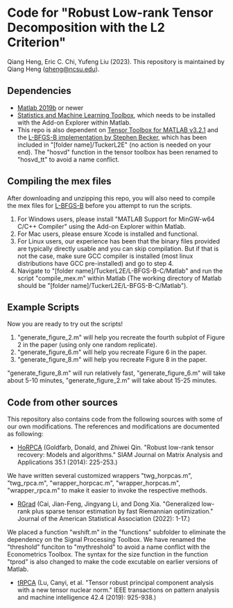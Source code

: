 # Code for  "Robust Low-rank Tensor Decomposition with the L2 Criterion"

Qiang Heng, Eric C. Chi, Yufeng Liu (2023).
This repository is maintained by Qiang Heng (qheng@ncsu.edu).

## Dependencies
- [Matlab 2019b](https://www.mathworks.com/products/matlab.html) or newer
- [Statistics and Machine Learning Toolbox](https://www.mathworks.com/products/statistics.html), which needs to be installed with the Add-on Explorer within Matlab.
- This repo is also dependent on [Tensor Toolbox for MATLAB v3.2.1](https://www.tensortoolbox.org/) and the [L-BFGS-B implementation by Stephen Becker](https://github.com/stephenbeckr/L-BFGS-B-C), which has been included in "[folder name]/TuckerL2E" (no action is needed on your end). The "hosvd" function in the tensor toolbox has been renamed to "hosvd_tt" to avoid a name conflict.

## Compiling the mex files
After downloading and unzipping this repo, you will also need to compile the mex files for [L-BFGS-B](https://github.com/stephenbeckr/L-BFGS-B-C) before you attempt to run the scripts.

1. For Windows users, please install "MATLAB Support for MinGW-w64 C/C++ Compiler" using the Add-on Explorer within Matlab.
2. For Mac users, please ensure Xcode is installed and functional.
3. For Linux users, our experience has been that the binary files provided are typically directly usable and you can skip compilation. But if that is not the case, make sure GCC compiler is installed (most linux distributions have GCC pre-installed) and go to step 4.
4. Navigate to "[folder name]/TuckerL2E/L-BFGS-B-C/Matlab" and run the script "compile_mex.m" within Matlab (The working directory of Matlab should be "[folder name]/TuckerL2E/L-BFGS-B-C/Matlab"). 

## Example Scripts
Now you are ready to try out the scripts!

1. "generate_figure_2.m" will help you recreate the fourth subplot of Figure 2 in the paper (using only one random replicate). 
2. "generate_figure_6.m" will help you recreate Figure 6 in the paper. 
3. "generate_figure_8.m" will help you recreate Figure 8 in the paper. 

"generate_figure_8.m" will run relatively fast, "generate_figure_6.m" will take about 5-10 minutes, "generate_figure_2.m" will take about 15-25 minutes.

## Code from other sources
This repository also contains code from the following sources with some of our own modifications. The references and modifications are documented as following: 
- [HoRPCA](https://onedrive.live.com/?authkey=%21AOPu2g59n7NqZBI&id=731BCE806DD1BE58%216666&cid=731BCE806DD1BE58&parId=root&parQt=sharedby&o=OneUp) (Goldfarb, Donald, and Zhiwei Qin. "Robust low-rank tensor recovery: Models and algorithms." SIAM Journal on Matrix Analysis and Applications 35.1 (2014): 225-253.)

We have written several customized wrappers "twg_horpcas.m", "twg_rpca.m", "wrapper_horpcac.m", "wrapper_horpcas.m", "wrapper_rpca.m" to make it easier to invoke the respective methods.

- [RGrad](https://www.tandfonline.com/doi/suppl/10.1080/01621459.2022.2063131?scroll=top&role=tab) (Cai, Jian-Feng, Jingyang Li, and Dong Xia. "Generalized low-rank plus sparse tensor estimation by fast Riemannian optimization." Journal of the American Statistical Association (2022): 1-17.)

We placed a function "wshift.m" in the "functions" subfolder to eliminate the dependency on the Signal Processing Toolbox. We have renamed the "threshold" funciton to "mythreshold" to avoid a name conflict with the Econometrics Toolbox. The syntax for the size function in the function "tprod" is also changed to make the code excutable on earlier versions of Matlab.

- [tRPCA](https://github.com/canyilu/Tensor-Robust-Principal-Component-Analysis-TRPCA) (Lu, Canyi, et al. "Tensor robust principal component analysis with a new tensor nuclear norm." IEEE transactions on pattern analysis and machine intelligence 42.4 (2019): 925-938.)
